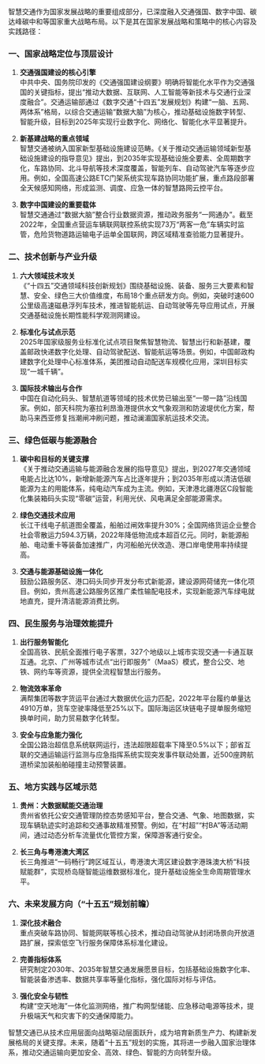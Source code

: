 智慧交通作为国家发展战略的重要组成部分，已深度融入交通强国、数字中国、碳达峰碳中和等国家重大战略布局。以下是其在国家发展战略和策略中的核心内容及实践路径：

### 一、国家战略定位与顶层设计
1. **交通强国建设的核心引擎**  
   中共中央、国务院印发的《交通强国建设纲要》明确将智能化水平作为交通强国的关键指标，提出“推动大数据、互联网、人工智能等新技术与交通行业深度融合”。交通运输部通过《数字交通“十四五”发展规划》构建“一脑、五网、两体系”格局，以综合交通运输“数据大脑”为核心，推动基础设施数字转型、智能升级，目标到2025年实现行业数字化、网络化、智能化水平显著提升。

2. **新基建战略的重点领域**  
   智慧交通被纳入国家新型基础设施建设范畴。《关于推动交通运输领域新型基础设施建设的指导意见》提出，到2035年实现基础设施全要素、全周期数字化，车路协同、北斗导航等技术深度覆盖，智能列车、自动驾驶汽车等逐步应用。例如，全国高速公路ETC门架系统实现车路协同功能扩展，重点路段部署全天候感知网络，形成监测、调度、应急一体的智慧路网云控平台。

3. **数字中国建设的重要载体**  
   智慧交通通过“数据大脑”整合行业数据资源，推动政务服务“一网通办”。截至2022年，全国重点营运车辆联网联控系统实现73万“两客一危”车辆实时监管，危险货物道路运输电子运单全国联网，跨区域精准查验能力显著提升。

### 二、技术创新与产业升级
1. **六大领域技术攻关**  
   《“十四五”交通领域科技创新规划》围绕基础设施、装备、服务三大要素和智慧、安全、绿色三大价值维度，布局18个重点研发方向。例如，突破时速600公里级高速磁悬浮列车技术，推进智能航运、自动驾驶等先导应用试点，开展交通基础设施长期性能科学观测网建设。

2. **标准化与试点示范**  
   2025年国家级服务业标准化试点项目聚焦智慧物流、智慧出行和新基建，覆盖邮政快递数字化处理、自动驾驶配送、智能航运等场景。例如，中国邮政构建数字化处理中心标准体系，美团推动自动配送车规模化应用，深圳目标实现“一城千辆”。

3. **国际技术输出与合作**  
   中国在自动化码头、智慧航道等领域的技术优势已输出至“一带一路”沿线国家。例如，部天科院为塞拉利昂渔港提供水文气象观测和防波堤优化方案，帮助马来西亚修复挡潮闸冲刷问题，推动澜湄国家航运技术交流。

### 三、绿色低碳与能源融合
1. **碳中和目标的关键支撑**  
   《关于推动交通运输与能源融合发展的指导意见》提出，到2027年交通领域电能占比达10%，新增新能源汽车占比逐年提升；到2035年形成以清洁低碳能源为主的用能体系，纯电动汽车成为主流。例如，天津港北疆港区C段智能化集装箱码头实现“零碳”运营，利用光伏、风电满足全部能源需求。

2. **绿色交通技术应用**  
   长江干线电子航道图全覆盖，船舶过闸效率提升30%；全国网络货运企业整合社会零散运力594.3万辆，2022年降低物流成本超百亿元。同时，新能源船舶、电动重卡等装备加速推广，内河船舶光伏改造、港口岸电使用率持续提高。

3. **交通与能源基础设施一体化**  
   鼓励公路服务区、港口码头同步开发分布式新能源，建设源网荷储充一体化项目。例如，贵州高速公路服务区推广柔性输配电技术，实现新能源汽车绿电就地直充，提升清洁能源消费比例。

### 四、民生服务与治理效能提升
1. **出行服务智能化**  
   全国高铁、民航全面推行电子客票，327个地级以上城市实现交通一卡通互联互通。北京、广州等城市试点“出行即服务”（MaaS）模式，整合公交、地铁、网约车等资源，提供全流程智慧出行服务。

2. **物流效率革命**  
   满帮集团等数字货运平台通过大数据优化运力匹配，2022年平台履约单量达4910万单，货车空驶率降低至25%以下。国际海运区块链电子提单服务缩短换单时间，助力贸易数字化转型。

3. **安全与应急能力强化**  
   全国公路治超信息系统联网运行，违法超限超载率下降至0.5%以下；部省互联的交通运输运行监测与应急指挥系统实现突发事件联动处置，近500座跨航道桥梁加装船舶碰撞主动预警装置。

### 五、地方实践与区域示范
1. **贵州：大数据赋能交通治理**  
   贵州省依托公安交通管理防控态势感知平台，整合交通、气象、地图数据，实现车辆轨迹实时追踪和交通事故精准预警。例如，在“村超”“村BA”等活动期间，通过动态分析车流量优化管控方案，保障游客通行安全。

2. **长三角与粤港澳大湾区**  
   长三角推进“一码畅行”跨区域互认，粤港澳大湾区建设数字港珠澳大桥“科技赋能群”，实现桥岛隧智能运维数据标准化，提升基础设施全生命周期管理水平。

### 六、未来发展方向（“十五五”规划前瞻）
1. **深化技术融合**  
   重点突破车路协同、智能网联等核心技术，推动自动驾驶从封闭场景向开放道路扩展，探索低空飞行服务保障体系标准化建设。

2. **完善指标体系**  
   研究制定2030年、2035年智慧交通发展愿景目标，包括基础设施数字化率、智能装备渗透率、数据共享率等量化指标，强化国际对标与评估。

3. **强化安全与韧性**  
   构建“空天地海”一体化监测网络，推广构网型储能、应急移动电源等技术，提升极端天气和灾害下的交通保障能力。

智慧交通已从技术应用层面向战略驱动层面跃升，成为培育新质生产力、构建新发展格局的关键支撑。未来，随着“十五五”规划的实施，其将进一步融入国家治理体系，推动交通运输向更加安全、高效、绿色、智能的方向转型升级。